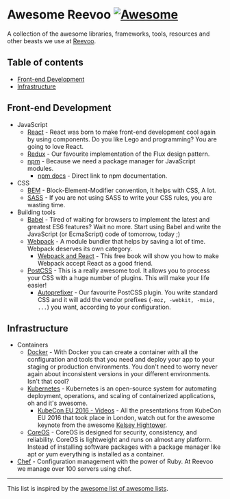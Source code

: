 # Awesome Reevoo [![Awesome](https://cdn.rawgit.com/sindresorhus/awesome/d7305f38d29fed78fa85652e3a63e154dd8e8829/media/badge.svg)](https://github.com/sindresorhus/awesome)
A collection of the awesome libraries, frameworks, tools, resources and other beasts we use at [Reevoo](http://reevoo.github.io/).

## Table of contents

- [Front-end Development](#front-end-development)
- [Infrastructure](#infrastructure)

## Front-end Development

- JavaScript
  - [React](https://facebook.github.io/react/) - React was born to make front-end development cool again by using components. Do you like Lego and programming? You are going to love React.
  - [Redux](http://redux.js.org/) - Our favourite implementation of the Flux design pattern.
  - [npm](https://www.npmjs.com/) - Because we need a package manager for JavaScript modules.
    - [npm docs](https://docs.npmjs.com/) - Direct link to npm documentation.
- CSS
  - [BEM](https://en.bem.info/) - Block-Element-Modifier convention, It helps with CSS, A lot.
  - [SASS](http://sass-lang.com/) - If you are not using SASS to write your CSS rules, you are wasting time.
- Building tools
  - [Babel](https://babeljs.io/) - Tired of waiting for browsers to implement the latest and greatest ES6 features? Wait no more. Start using Babel and write the JavaScript (or EcmaScript) code of tomorrow, today ;)
  - [Webpack](https://webpack.github.io/) - A module bundler that helps by saving a lot of time. Webpack deserves its own category.
    - [Webpack and React](http://survivejs.com/webpack_react/introduction/) - This free book will show you how to make Webpack accept React as a good friend.
  - [PostCSS](http://postcss.org/) - This is a really awesome tool. It allows you to process your CSS with a huge number of plugins. This will make your life easier!
    - [Autoprefixer](https://github.com/postcss/autoprefixer) - Our favourite PostCSS plugin. You write standard CSS and it will add the vendor prefixes (`-moz, -webkit, -msie, ...`) you want, according to your configuration.

## Infrastructure

- Containers
  - [Docker](https://www.docker.com/) - With Docker you can create a container with all the configuration and tools that you need and deploy your app to your staging or production environments. You don't need to worry never again about inconsistent versions in your different environments. Isn't that cool?
  - [Kubernetes](https://kubernetes.io/) - Kubernetes is an open-source system for automating deployment, operations, and scaling of containerized applications, oh and it's awesome.
    - [KubeCon EU 2016 - Videos](https://www.youtube.com/playlist?list=PLosInM-8doqcBy3BirmLM4S_pmox6qTw3) - All the presentations from KubeCon EU 2016 that took place in London, watch out for the awesome keynote from the awesome [Kelsey Hightower](https://twitter.com/kelseyhightower).
  - [CoreOS](https://coreos.com/) - CoreOS is designed for security, consistency, and reliability. CoreOS is lightweight and runs on almost any platform. Instead of installing software packages with a package manager like apt or yum everything is installed as a container.
- [Chef](https://www.chef.io/chef/) - Configuration management with the power of Ruby. At Reevoo we manage over 100 servers using chef.

___

This list is inspired by the [awesome list of awesome lists](https://github.com/sindresorhus/awesome).
